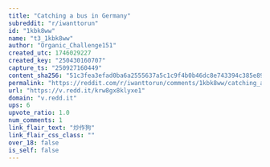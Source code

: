 ```yaml
---
title: "Catching a bus in Germany"
subreddit: "r/iwanttorun"
id: "1kbk8ww"
name: "t3_1kbk8ww"
author: "Organic_Challenge151"
created_utc: 1746029227
created_key: "250430160707"
capture_ts: "250927160449"
content_sha256: "51c3fea3efad0ba6a2555637a5c1c9f4b0b46dc8e743394c385e894c3f354af4"
permalink: "https://reddit.com/r/iwanttorun/comments/1kbk8ww/catching_a_bus_in_germany/"
url: "https://v.redd.it/krw8gx8klyxe1"
domain: "v.redd.it"
ups: 6
upvote_ratio: 1.0
num_comments: 1
link_flair_text: "炒作狗"
link_flair_css_class: ""
over_18: false
is_self: false
---
```


